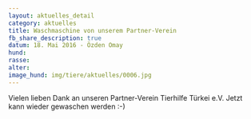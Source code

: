 ```yaml
---
layout: aktuelles_detail
category: aktuelles
title: Waschmaschine von unserem Partner-Verein
fb_share_description: true
datum: 18. Mai 2016 - Özden Omay
hund: 
rasse:
alter:
image_hund: img/tiere/aktuelles/0006.jpg
---
```


Vielen lieben Dank an unseren Partner-Verein Tierhilfe Türkei e.V.
Jetzt kann wieder gewaschen werden :-)